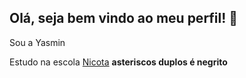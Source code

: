 ## Olá, seja bem vindo ao meu perfil! 👋

Sou a Yasmin

Estudo na escola [Nicota](http://instagram/escola.donanicota/)
**asteriscos duplos é negrito**
